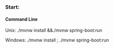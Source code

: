 
### Start:

#### Command Line

Unix:
./mvnw install &&./mvnw spring-boot:run

Windows:
./mvnw install ; ./mvnw spring-boot:run

